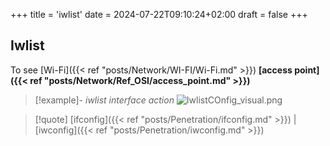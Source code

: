+++
title = 'iwlist'
date = 2024-07-22T09:10:24+02:00
draft = false
+++

## Iwlist
To see  [Wi-Fi]({{< ref "posts/Network/WI-FI/Wi-Fi.md" >}}) **[access point]({{< ref "posts/Network/Ref_OSI/access_point.md" >}})**  
>[!example]- *iwlist interface action*
>![IwlistCOnfig_visual.png](/Notes/IwlistCOnfig_visual.png)



>[!quote] [ifconfig]({{< ref "posts/Penetration/ifconfig.md" >}}) | [iwconfig]({{< ref "posts/Penetration/iwconfig.md" >}})